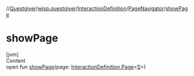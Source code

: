 //[Questgiver](../../../index.md)/[wisp.questgiver](../../index.md)/[InteractionDefinition](../index.md)/[PageNavigator](index.md)/[showPage](show-page.md)



# showPage  
[jvm]  
Content  
open fun [showPage](show-page.md)(page: [InteractionDefinition.Page](../-page/index.md)<[S](../index.md)>)  



